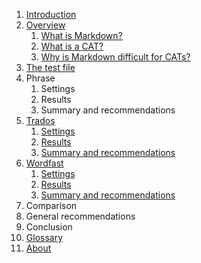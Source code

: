 1. [Introduction](index.md)
2. [Overview](ref-overview.md)
	1. [What is Markdown?](ref-markdown.md)
	2. [What is a CAT?](ref-cat.md)
	3. [Why is Markdown difficult for CATs?](ref-why-md-difficult.md)
3. [The test file](ref-test-file.md)
4. Phrase
	1. Settings
	2. Results
	3. Summary and recommendations
5. [Trados](trados-00-overview.md)
	1. [Settings](trados-01-settings.md)
	2. [Results](trados-02-results.md)
	3. [Summary and recommendations](trados-03-summary-and-recommendations.md)
6. [Wordfast](wordfast-00-overview.md)
	1. [Settings](wordfast-01-settings.md)
	2. [Results](wordfast-02-results.md)
	3. [Summary and recommendations](wordfast-03-summary-and-recommendations.md)
7. Comparison
8. General recommendations
9. Conclusion
10. [Glossary](glossary.md)
11. [About](about.md)